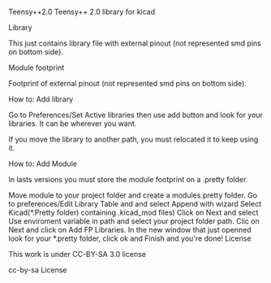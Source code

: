 Teensy++2.0 
Teensy++ 2.0 library for kicad

Library

This just contains library file with external pinout (not represented smd pins on bottom side).

Module footprint

Footprint of external pinout (not represented smd pins on bottom side).

How to: Add library

Go to Preferences/Set Active libraries then use add button and look for your libraries. It can be wherever you want.

If you move the library to another path, you must relocated it to keep using it.

How to: Add Module

In lasts versions you must store the module footprint on a .pretty folder.

Move module to your project folder and create a modules.pretty folder.
Go to preferences/Edit Library Table and and select Append with wizard
Select Kicad(*.Pretty folder) containing .kicad_mod files)
Click on Next and select Use enviroment variable in path and select your project folder path.
Clic on Next and click on Add FP Libraries. In the new window that just openned look for your *.pretty folder, click ok and Finish and you're done!
License

This work is under CC-BY-SA 3.0 license

cc-by-sa License
